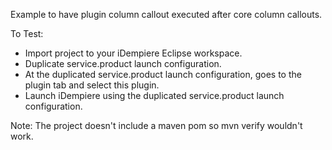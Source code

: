 Example to have plugin column callout executed after core column callouts.

To Test:
- Import project to your iDempiere Eclipse workspace.
- Duplicate service.product launch configuration.
- At the duplicated service.product launch configuration, goes to the plugin tab and select this plugin.
- Launch iDempiere using the duplicated service.product launch configuration.

Note: The project doesn't include a maven pom so mvn verify wouldn't work.